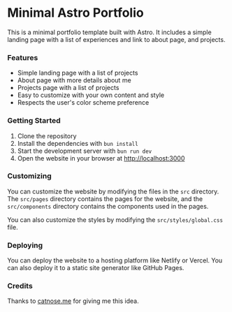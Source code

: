 # Minimal Astro Portfolio

This is a minimal portfolio template built with Astro. It includes a simple landing page with a list of experiences and link to about page, and projects.

### Features

- Simple landing page with a list of projects
- About page with more details about me
- Projects page with a list of projects
- Easy to customize with your own content and style
- Respects the user's color scheme preference

### Getting Started

1. Clone the repository
2. Install the dependencies with `bun install`
3. Start the development server with `bun run dev`
4. Open the website in your browser at <http://localhost:3000>

### Customizing

You can customize the website by modifying the files in the `src` directory. The `src/pages` directory contains the pages for the website, and the `src/components` directory contains the components used in the pages.

You can also customize the styles by modifying the `src/styles/global.css` file.

### Deploying

You can deploy the website to a hosting platform like Netlify or Vercel. You can also deploy it to a static site generator like GitHub Pages.

### Credits

Thanks to <a href="https://catnose.me">catnose.me</a> for giving me this idea.
